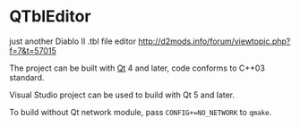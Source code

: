 QTblEditor
==========

just another Diablo II .tbl file editor
http://d2mods.info/forum/viewtopic.php?f=7&t=57015

The project can be built with [Qt](https://www.qt.io/) 4 and later, code conforms to C++03 standard.

Visual Studio project can be used to build with Qt 5 and later.

To build without Qt network module, pass `CONFIG+=NO_NETWORK` to `qmake`.
